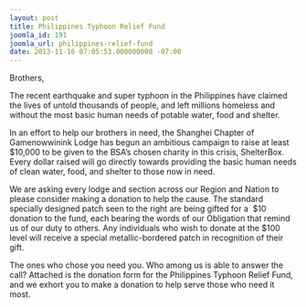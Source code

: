 ```yaml
---
layout: post
title: Philippines Typhoon Relief Fund
joomla_id: 191
joomla_url: philippines-relief-fund
date: 2013-11-16 07:05:53.000000000 -07:00
---
```

<p>Brothers,<img src="{{ site.baseurl }}images/posts/2013PhilippinesRelief/PhilippinesReliefSmall.png" alt="" align="right" /></p>
<p>The recent earthquake and super typhoon in the Philippines have claimed the lives of untold thousands of people, and left millions homeless and without the most basic human needs of potable water, food and shelter.</p>
<p>In an effort to help our brothers in need, the Shanghei Chapter of Gamenowwinink Lodge has begun an ambitious campaign to raise at least $10,000 to be given to the BSA’s chosen charity in this crisis, ShelterBox. Every dollar raised will go directly towards providing the basic human needs of clean water, food, and shelter to those now in need.</p>
<p>We are asking every lodge and section across our Region and Nation to please consider making a donation to help the cause.&nbsp;The standard specially designed patch seen to the right are being gifted for a &nbsp;$10 donation to the fund,&nbsp;each bearing the words of our Obligation that remind us of our duty to others.&nbsp;Any individuals who wish to donate at the&nbsp;$100 level will receive a special metallic-bordered patch in recognition of their gift.</p>
<p>The ones who chose you need you. Who among us is able to answer the call? Attached is the donation form for the Philippines Typhoon Relief Fund, and we exhort you to make a donation to help serve those who need it most.&nbsp;</p>
<p>&nbsp;</p>
